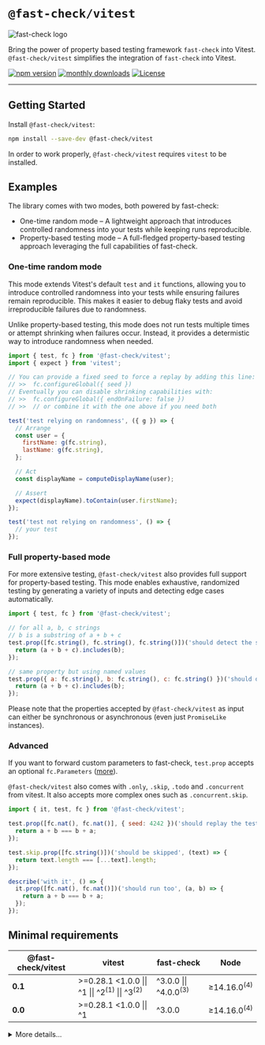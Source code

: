 # `@fast-check/vitest`

![fast-check logo](https://media.githubusercontent.com/media/dubzzz/fast-check/main/website/static/img/logo.png)

Bring the power of property based testing framework `fast-check` into Vitest.
`@fast-check/vitest` simplifies the integration of `fast-check` into Vitest.

<a href="https://badge.fury.io/js/@fast-check%2Fvitest"><img src="https://badge.fury.io/js/@fast-check%2Fvitest.svg" alt="npm version" /></a>
<a href="https://www.npmjs.com/package/@fast-check/vitest"><img src="https://img.shields.io/npm/dm/@fast-check%2Fvitest" alt="monthly downloads" /></a>
<a href="https://github.com/dubzzz/fast-check/blob/main/packages/jest/LICENSE"><img src="https://img.shields.io/npm/l/@fast-check%2Fvitest.svg" alt="License" /></a>

---

## Getting Started

Install `@fast-check/vitest`:

```bash
npm install --save-dev @fast-check/vitest
```

In order to work properly, `@fast-check/vitest` requires `vitest` to be installed.

## Examples

The library comes with two modes, both powered by fast-check:

- One-time random mode – A lightweight approach that introduces controlled randomness into your tests while keeping runs reproducible.
- Property-based testing mode – A full-fledged property-based testing approach leveraging the full capabilities of fast-check.

### One-time random mode

This mode extends Vitest's default `test` and `it` functions, allowing you to introduce controlled randomness into your tests while ensuring failures remain reproducible. This makes it easier to debug flaky tests and avoid irreproducible failures due to randomness.

Unlike property-based testing, this mode does not run tests multiple times or attempt shrinking when failures occur. Instead, it provides a determistic way to introduce randomness when needed.

```javascript
import { test, fc } from '@fast-check/vitest';
import { expect } from 'vitest';

// You can provide a fixed seed to force a replay by adding this line:
// >>  fc.configureGlobal({ seed })
// Eventually you can disable shrinking capabilities with:
// >>  fc.configureGlobal({ endOnFailure: false })
// >>  // or combine it with the one above if you need both

test('test relying on randomness', ({ g }) => {
  // Arrange
  const user = {
    firstName: g(fc.string),
    lastName: g(fc.string),
  };

  // Act
  const displayName = computeDisplayName(user);

  // Assert
  expect(displayName).toContain(user.firstName);
});

test('test not relying on randomness', () => {
  // your test
});
```

### Full property-based mode

For more extensive testing, `@fast-check/vitest` also provides full support for property-based testing. This mode enables exhaustive, randomized testing by generating a variety of inputs and detecting edge cases automatically.

```javascript
import { test, fc } from '@fast-check/vitest';

// for all a, b, c strings
// b is a substring of a + b + c
test.prop([fc.string(), fc.string(), fc.string()])('should detect the substring', (a, b, c) => {
  return (a + b + c).includes(b);
});

// same property but using named values
test.prop({ a: fc.string(), b: fc.string(), c: fc.string() })('should detect the substring', ({ a, b, c }) => {
  return (a + b + c).includes(b);
});
```

Please note that the properties accepted by `@fast-check/vitest` as input can either be synchronous or asynchronous (even just `PromiseLike` instances).

### Advanced

If you want to forward custom parameters to fast-check, `test.prop` accepts an optional `fc.Parameters` ([more](https://github.com/dubzzz/fast-check/blob/main/documentation/1-Guides/Runners.md#runners)).

`@fast-check/vitest` also comes with `.only`, `.skip`, `.todo` and `.concurrent` from vitest. It also accepts more complex ones such as `.concurrent.skip`.

```javascript
import { it, test, fc } from '@fast-check/vitest';

test.prop([fc.nat(), fc.nat()], { seed: 4242 })('should replay the test for the seed 4242', (a, b) => {
  return a + b === b + a;
});

test.skip.prop([fc.string()])('should be skipped', (text) => {
  return text.length === [...text].length;
});

describe('with it', () => {
  it.prop([fc.nat(), fc.nat()])('should run too', (a, b) => {
    return a + b === b + a;
  });
});
```

## Minimal requirements

| @fast-check/vitest | vitest                                                              | fast-check                       | Node                   |
| ------------------ | ------------------------------------------------------------------- | -------------------------------- | ---------------------- |
| **0.1**            | >=0.28.1 <1.0.0 \|\| ^1 \|\| ^2<sup>(1)</sup> \|\| ^3<sup>(2)</sup> | ^3.0.0 \|\| ^4.0.0<sup>(3)</sup> | ≥14.16.0<sup>(4)</sup> |
| **0.0**            | >=0.28.1 <1.0.0 \|\| ^1                                             | ^3.0.0                           | ≥14.16.0<sup>(4)</sup> |

<details>
<summary>More details...</summary>

1. Official support for version 2.x of vitest starts at 0.1.2.
2. Official support for version 3.x of vitest starts at 0.1.5.
3. Official support for version 4.x of fast-check starts at 0.1.6.
4. As for vitest 0.28.1 and later.

</details>
